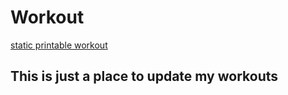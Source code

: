 # Workout

[static printable workout](https://workout.romack.net/)

## This is just a place to update my workouts
